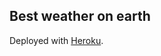 ## Best weather on earth

Deployed with [Heroku](https://best-weather-on-earth-comet.herokuapp.com/).
